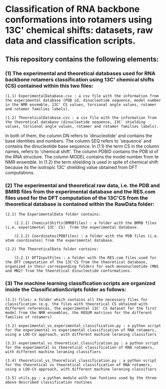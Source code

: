 # Classification of RNA backbone conformations into rotamers using 13C' chemical shifts: datasets, raw data and classification scripts.

## This repository contains the following elements: 

### (1) The experimental and theoretical databases used for RNA backbone rotamers classification using 13C' chemical shifts (CS) contained within this two files:

    (1.1) ExperimentalDatabase.csv : a csv file with the information from the experimental database (PDB id, dinucleotide sequence, model number in the NMR ensemble, 13C' CS values, torsional angle values, rotamer and rotamer families labels).

    (1.2) TheoreticalDatabase.csv : a csv file with the information from the theoretical database (dinucleotide sequence, 13C' shielding values, torsional angle values, rotamer and rotamer families labels).​

In both of them, the column DN refers to 'dinucleotide' and contains the base identities and numbers. 
The column SEQ refers to 'sequence' and contains the dinucleotide base sequence. 
In (1.1) the term CS in the column names, refers to 'chemical shift'. The column PDBID contains the PDB id of the RNA structure. The column MODEL contains the model number from te NMR ensemble.
In (1.2) the term shielding is used in spite of chemical shift because its the isotropic 13C' shielding value obtained from DFT computations. 

### (2) The experimental and theoretical raw data, i.e. the PDB and BMRB files from the experimental database and the RES.com files used for the DFT computation of the 13C'CS from the theoretical database is contained within the RawData folder:

    (2.1) The ExperimentalData folder contains:

        (2.1.1) ChemicalShifts(BMRBfiles) : a folder with the BMRB files (i.e. experimental 13C' CS)  from the experimental database.

        (2.1.2) Coordinates(PDBfiles) : a folder with the PDB files (i.e. atom coordinates) from the experimental database.   

    (2.2) The TheoreticalData folder contains:

        (2.2.1) DFTInputFiles : a folder with the RES.com files used for the DFT computation of the 13C'CS from the theoretical database, organized in their corresponding folders for each mononucleotide (MN1 and MN2) from the theoretical dinucleotide conformations.

### (3) The machine learning classification scripts are organized inside the ClassificationScripts folder as follows:

    (3.1) files: a folder which contains all the necessary files for classification (e.g. the files with theoretical CS obtained with different references, the experimental 13C' CS dataset for the first model from the NMR ensembles, the ROSUM matrices for the different families of rotamers)

    (3.2) experimental_vs_experimental_classification.py : a python script for the experimental vs experimental classification of RNA rotamers, using a LOO-CV approach, with different machine leraning classifiers

    (3.3) experimental_vs_theoretical_classification.py : a python script for the experimental vs theoretical classification of RNA rotamers, with different machine leraning classifiers

    (3.4) theoretical_vs_theoretical_classification.py : a python script for the theoretical vs theoretical classification of RNA rotamers, using a LOO-CV approach, with different machine leraning classifiers

    (3.5) utils.py : a python module with two funtions used by the three above described classification routines
